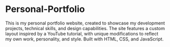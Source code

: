 # Personal-Portfolio
This is my personal portfolio website, created to showcase my development projects, technical skills, and design capabilities. The site features a custom layout inspired by a YouTube tutorial, with unique modifications to reflect my own work, personality, and style. Built with HTML, CSS, and JavaScript.
